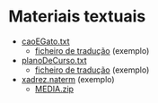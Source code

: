 # Materiais textuais

- [caoEGato.txt](materiaistextuais/file1)
  - [ficheiro de tradução](materiaistextuais/plano_trad) (exemplo)
- [planoDeCurso.txt](materiaistextuais/plano-de-curso)
  - [ficheiro de tradução](materiaistextuais/traducao) (exemplo)
- [xadrez.naterm](materiaistextuais/xadrez.naterm) (exemplo)
  - [MEDIA.zip](materiaistextuais/MEDIA.zip)